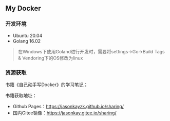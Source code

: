 ## My Docker

### 开发环境

- Ubuntu 20.04
- Golang 16.02

> 在Windows下使用Goland进行开发时，需要将settings→Go→Build Tags & Vendoring下的OS修改为linux 


### 资源获取

书籍《自己动手写Docker》的学习笔记；

书籍获取地址：

- Github Pages：https://jasonkayzk.github.io/sharing/
- 国内Gitee镜像：https://jasonkay.gitee.io/sharing/
